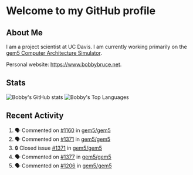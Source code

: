 # Welcome to my GitHub profile

## About Me

I am a project scientist at UC Davis. I am currently working primarily on the [gem5 Computer Architecture Simulator](https://github.com/gem5).

Personal website: <https://www.bobbybruce.net>.

## Stats

![Bobby's GitHub stats](https://github-readme-stats.vercel.app/api?username=bobbyrbruce&show_icons=true&theme=responsive&include_all_commits=true&count_private=true&show=reviews&disable_animations=true)
![Bobby's Top Languages ](https://github-readme-stats.vercel.app/api/top-langs/?username=bobbyrbruce&layout=compact&theme=responsive&count_private=true&langs_count=10&disable_animations=true)

## Recent Activity

<!--START_SECTION:activity-->
1. 🗣 Commented on [#1160](https://github.com/gem5/gem5/issues/1160#issuecomment-2272645646) in [gem5/gem5](https://github.com/gem5/gem5)
2. 🗣 Commented on [#1371](https://github.com/gem5/gem5/issues/1371#issuecomment-2272640869) in [gem5/gem5](https://github.com/gem5/gem5)
3. 🔒 Closed issue [#1371](https://github.com/gem5/gem5/issues/1371) in [gem5/gem5](https://github.com/gem5/gem5)
4. 🗣 Commented on [#1377](https://github.com/gem5/gem5/issues/1377#issuecomment-2272640408) in [gem5/gem5](https://github.com/gem5/gem5)
5. 🗣 Commented on [#1206](https://github.com/gem5/gem5/issues/1206#issuecomment-2272632983) in [gem5/gem5](https://github.com/gem5/gem5)
<!--END_SECTION:activity-->
